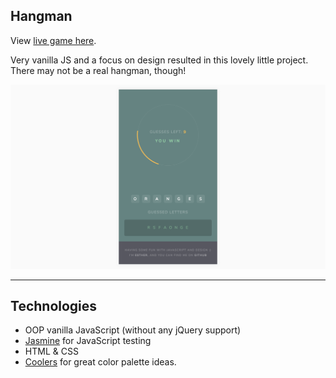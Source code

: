 ## Hangman

View [live game here](https://mindplace.github.io/hangman/).

Very vanilla JS and a focus on design resulted in this lovely little project. There may not be a real hangman, though!

![hangman-screenshot](assets/hangman-game-screenshot.jpg)

<hr>

## Technologies

* OOP vanilla JavaScript (without any jQuery support)
* [Jasmine](https://jasmine.github.io/) for JavaScript testing
* HTML & CSS
* [Coolers](https://coolors.co/3d3522-4a442d-386150-58b09c-caf7e2) for great color palette ideas.
